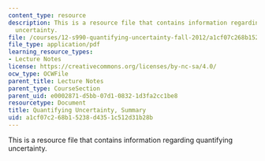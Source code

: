 ```yaml
---
content_type: resource
description: This is a resource file that contains information regarding quantifying
  uncertainty.
file: /courses/12-s990-quantifying-uncertainty-fall-2012/a1cf07c268b15238d4351c512d31b28b_MIT12_S990F12_Summary.pdf
file_type: application/pdf
learning_resource_types:
- Lecture Notes
license: https://creativecommons.org/licenses/by-nc-sa/4.0/
ocw_type: OCWFile
parent_title: Lecture Notes
parent_type: CourseSection
parent_uid: e0002871-d5bb-07d1-0832-1d3fa2cc1be8
resourcetype: Document
title: Quantifying Uncertainty, Summary
uid: a1cf07c2-68b1-5238-d435-1c512d31b28b
---
```

This is a resource file that contains information regarding quantifying uncertainty.